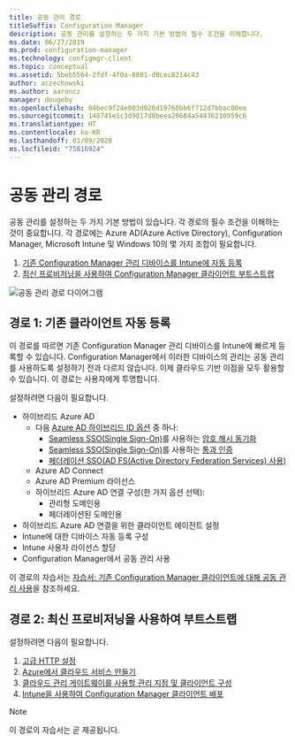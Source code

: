 ```yaml
---
title: 공동 관리 경로
titleSuffix: Configuration Manager
description: 공동 관리를 설정하는 두 가지 기본 방법의 필수 조건을 이해합니다.
ms.date: 06/27/2019
ms.prod: configuration-manager
ms.technology: configmgr-client
ms.topic: conceptual
ms.assetid: 5beb5564-2fdf-4f0a-8801-d0cec8214c43
author: aczechowski
ms.author: aaroncz
manager: dougeby
ms.openlocfilehash: 04bec9f24e003d026d19768bb6f712d7bbac80ee
ms.sourcegitcommit: 148745e1c3d9817d8beea20684a54436210959c6
ms.translationtype: HT
ms.contentlocale: ko-KR
ms.lasthandoff: 01/09/2020
ms.locfileid: "75816924"
---
```

# <a name="paths-to-co-management"></a>공동 관리 경로

공동 관리를 설정하는 두 가지 기본 방법이 있습니다. 각 경로의 필수 조건을 이해하는 것이 중요합니다. 각 경로에는 Azure AD(Azure Active Directory), Configuration Manager, Microsoft Intune 및 Windows 10의 몇 가지 조합이 필요합니다. 

1. [기존 Configuration Manager 관리 디바이스를 Intune에 자동 등록](#bkmk_path1)  
2. [최신 프로비저닝을 사용하여 Configuration Manager 클라이언트 부트스트랩](#bkmk_path2)  

![공동 관리 경로 다이어그램](media/co-management-paths.png)



## <a name="bkmk_path1"></a> 경로 1: 기존 클라이언트 자동 등록

이 경로를 따르면 기존 Configuration Manager 관리 디바이스를 Intune에 빠르게 등록할 수 있습니다. Configuration Manager에서 이러한 디바이스의 관리는 공동 관리를 사용하도록 설정하기 전과 다르지 않습니다. 이제 클라우드 기반 이점을 모두 활용할 수 있습니다. 이 경로는 사용자에게 투명합니다.

설정하려면 다음이 필요합니다.
- 하이브리드 Azure AD
    - 다음 [Azure AD 하이브리드 ID 옵션](https://docs.microsoft.com/azure/active-directory/hybrid/plan-connect-user-signin) 중 하나:  
       - [Seamless SSO(Single Sign-On)](https://docs.microsoft.com/azure/active-directory/hybrid/how-to-connect-sso)를 사용하는 [암호 해시 동기화](https://docs.microsoft.com/azure/active-directory/hybrid/plan-connect-user-signin#password-hash-synchronization)
       - [Seamless SSO(Single Sign-On)](https://docs.microsoft.com/azure/active-directory/hybrid/how-to-connect-sso)를 사용하는 [통과 인증](https://docs.microsoft.com/azure/active-directory/hybrid/how-to-connect-pta)
       - [페더레이션 SSO(AD FS(Active Directory Federation Services) 사용)](https://docs.microsoft.com/azure/active-directory/hybrid/plan-connect-user-signin#federation-that-uses-a-new-or-existing-farm-with-ad-fs-in-windows-server-2012-r2)
    - Azure AD Connect
    - Azure AD Premium 라이선스
    - 하이브리드 Azure AD 연결 구성(한 가지 옵션 선택):
        - 관리형 도메인용
        - 페더레이션된 도메인용
- 하이브리드 Azure AD 연결을 위한 클라이언트 에이전트 설정
- Intune에 대한 디바이스 자동 등록 구성
- Intune 사용자 라이선스 할당
- Configuration Manager에서 공동 관리 사용

이 경로의 자습서는 [자습서: 기존 Configuration Manager 클라이언트에 대해 공동 관리 사용](/sccm/comanage/tutorial-co-manage-clients)을 참조하세요.



## <a name="bkmk_path2"></a> 경로 2: 최신 프로비저닝을 사용하여 부트스트랩

설정하려면 다음이 필요합니다.

1. [고급 HTTP 설정](/sccm/core/plan-design/hierarchy/enhanced-http)  
2. [Azure에서 클라우드 서비스 만들기](/sccm/core/servers/deploy/configure/azure-services-wizard)  
3. [클라우드 관리 게이트웨이를 사용할 관리 지점 및 클라이언트 구성](/sccm/core/clients/manage/cmg/setup-cloud-management-gateway)  
4. [Intune을 사용하여 Configuration Manager 클라이언트 배포](/sccm/comanage/how-to-prepare-win10)  

> [!Note]  
> 이 경로의 자습서는 곧 제공됩니다.

